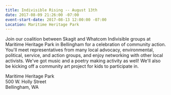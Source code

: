 ```yaml
---
title: Indivisible Rising -- August 13th
date: 2017-08-09 21:26:00 -07:00
event-start-date: 2017-08-13 12:00:00 -07:00
Location: Maritime Heritage Park
---
```


Join our coalition between Skagit and Whatcom Indivisible groups at Maritime Heritage Park in Bellingham for a celebration of community action. You'll meet representatives from many local advocacy, environmental, political, service, and action groups, and enjoy networking with other local activists. We've got music and a poetry making activity as well! We'll also be kicking off a community art project for kids to participate in.

Maritime Heritage Park\
500 W. Holly Street\
Bellingham, WA